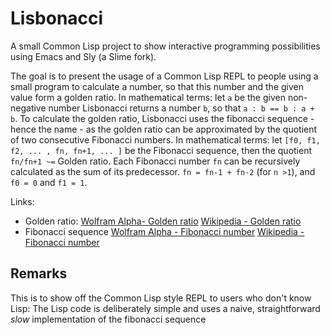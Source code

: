 # Lisbonacci

A small Common Lisp project to show interactive programming possibilities using Emacs and Sly (a Slime fork).

The goal is to present the usage of a Common Lisp REPL to people using a small program to calculate a number, so that this number and the given value form a golden ratio.
In mathematical terms: let `a` be the given non-negative number Lisbonacci returns a number `b`, so that `a : b == b : a + b`.
To calculate the golden ratio, Lisbonacci uses the fibonacci sequence - hence the name - as the golden ratio can be approximated by the quotient of two consecutive Fibonacci numbers.
In mathematical terms: let `[f0, f1, f2, ... , fn, fn+1, ... ]` be the Fibonacci sequence, then the quotient `fn/fn+1 ~=` Golden ratio.
Each Fibonacci number `fn` can be recursively calculated as the sum of its predecessor. `fn = fn-1 + fn-2` (for  `n >1`), and `f0 = 0` and `f1 = 1`.

Links:

 - Golden ratio: [Wolfram Alpha- Golden ratio](https://mathworld.wolfram.com/GoldenRatio.html) [Wikipedia - Golden ratio](https://en.wikipedia.org/wiki/Golden_ratio)
- Fibonacci sequence [Wolfram Alpha - Fibonacci number](https://mathworld.wolfram.com/FibonacciNumber.html) [Wikipedia - Fibonacci number](https://en.wikipedia.org/wiki/Fibonacci_numbers)

## Remarks

This is to show off the Common Lisp style REPL to users who don't know Lisp:
The Lisp code is deliberately simple and uses a naive, straightforward _slow_ implementation of the fibonacci sequence
